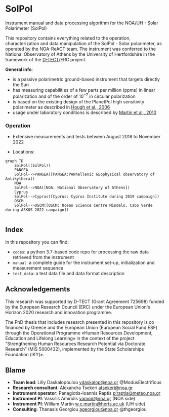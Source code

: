 # SolPol
Instrument manual and data processing algorithm for the NOA/UH - Solar Polarimeter (SolPol)

This repository contains everything related to the operation, characterization and data manipulation of the SolPol - Solar polarimeter, as operated by the NOA-ReACT team. The instrument was conferred to the National Observatory of Athens by the University of Hertfordshire in the framework of the [D-TECT](https://d-tect.space.noa.gr)/ERC project.

**General info**:
- is a passive polarimetric ground-based instrument that targets directly the Sun
- has measuring capabilities of a few parts per million (ppms) in linear polarization and of the order of $10^{-7}$ in circular polarization
- is based on the existing design of the PlanetPol high sensitivity polarimeter as described in [Hough et al., 2006](https://iopscience.iop.org/article/10.1086/507955)
- usage under laboratory conditions is described by [Martin et al., 2010](https://www.sciencedirect.com/science/article/abs/pii/S0022407310002803)

### Operation
- Extensive measurements and tests between August 2018 to November 2022

- Locations: 

```mermaid
graph TD
    SolPol((SolPol))
    PANGEA
    SolPol-->PANGEA([PANGEA:PANhellenic GEophysical observatory of Antikythera])
    NOA
    SolPol-->NOA([NOA: National Observatory of Athens])
    Cyprus
    SolPol-->Cyprus([Cyprus: Cyprus Institute during 2019 campaign])
    OSCM
    SolPol-->OSCM([OSCM: Ocean Science Centre Mindelo, Cabo Verde during ASKOS 2022 campaign])
  
```

## Index

In this repository you can find:
- `codes`: a python 3.7-based code repo for processing the raw data retrieved from the instrument
- `manual`: a complete guide for the instrument set-up, initialization and measurement sequence
- `test_data`: a test data file and data format description

## Acknowledgements
This research was supported by D-TECT (Grant Agreement 725698) funded by the European Research Council (ERC) under the European Union's Horizon 2020 research and innovation programme.

The PhD thesis that includes research presented in this repository is co financed by Greece and the European Union (European Social Fund ESF) through the Operational Programme «Human Resources Development, Education and Lifelong Learning» in the context of the project “Strengthening Human Resources Research Potential via Doctorate 
Research” (MIS 5000432), implemented by the State Scholarships Foundation (ΙΚΥ)».


## Blame

- **Team lead**: Lilly Daskalopoulou <vdaskalop@noa.gr> @ModusElectrificus
- **Research consultant**: Alexandra Tsekeri <atsekeri@noa.gr>
- **Instrument operator**: Panagiotis-Ioannis Raptis <piraptis@meteo.noa.gr>
- **Instrument PI**: Vassilis Amiridis <vamoir@noa.gr> (NOA side)
- **Instrument PI**: William Martin <w.e.martin@herts.ac.uk> (UH side)
- **Consulting**: Thanasis Georgiou <ageorgiou@noa.gr> @thgeorgiou


